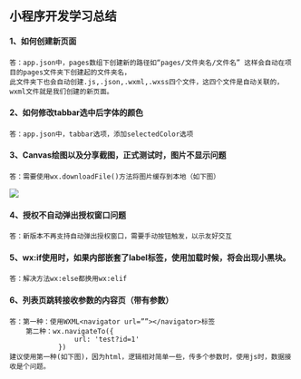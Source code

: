 ## 小程序开发学习总结

#### 1、如何创建新页面
    答：app.json中，pages数组下创建新的路径如“pages/文件夹名/文件名” 这样会自动在项目的pages文件夹下创建起的文件夹名，
    此文件夹下也会自动创建.js,.json,.wxml,.wxss四个文件，这四个文件是自动关联的，wxml文件就是我们创建的新页面。
#### 2、如何修改tabbar选中后字体的颜色
    答：app.json中，tabbar选项，添加selectedColor选项
#### 3、Canvas绘图以及分享截图，正式测试时，图片不显示问题
    答：需要使用wx.downloadFile()方法将图片缓存到本地（如下图）
![](https://github.com/HappinessLei/applet/blob/master/artical_img/1.jpg)
#### 4、授权不自动弹出授权窗口问题
    答：新版本不再支持自动弹出授权窗口，需要手动按钮触发，以示友好交互
#### 5、wx:if使用时，如果内部嵌套了label标签，使用<view wx:else></view>加载时候，将会出现小黑块。
    答：解决方法wx:else都换用wx:elif
#### 6、列表页跳转接收参数的内容页（带有参数）
    答：第一种：使用WXML<navigator url=””></navigator>标签
        第二种：wx.navigateTo({
 	                url: 'test?id=1'
                })
    建议使用第一种(如下图)，因为html，逻辑相对简单一些，传多个参数时，使用js时，数据接收是个问题。
